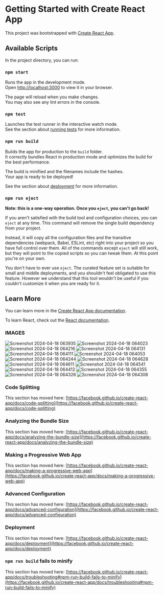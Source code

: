 # Getting Started with Create React App

This project was bootstrapped with [Create React App](https://github.com/facebook/create-react-app).

## Available Scripts

In the project directory, you can run:

### `npm start`

Runs the app in the development mode.\
Open [http://localhost:3000](http://localhost:3000) to view it in your browser.

The page will reload when you make changes.\
You may also see any lint errors in the console.

### `npm test`

Launches the test runner in the interactive watch mode.\
See the section about [running tests](https://facebook.github.io/create-react-app/docs/running-tests) for more information.

### `npm run build`

Builds the app for production to the `build` folder.\
It correctly bundles React in production mode and optimizes the build for the best performance.

The build is minified and the filenames include the hashes.\
Your app is ready to be deployed!

See the section about [deployment](https://facebook.github.io/create-react-app/docs/deployment) for more information.

### `npm run eject`

**Note: this is a one-way operation. Once you `eject`, you can't go back!**

If you aren't satisfied with the build tool and configuration choices, you can `eject` at any time. This command will remove the single build dependency from your project.

Instead, it will copy all the configuration files and the transitive dependencies (webpack, Babel, ESLint, etc) right into your project so you have full control over them. All of the commands except `eject` will still work, but they will point to the copied scripts so you can tweak them. At this point you're on your own.

You don't have to ever use `eject`. The curated feature set is suitable for small and middle deployments, and you shouldn't feel obligated to use this feature. However we understand that this tool wouldn't be useful if you couldn't customize it when you are ready for it.

## Learn More

You can learn more in the [Create React App documentation](https://facebook.github.io/create-react-app/docs/getting-started).

To learn React, check out the [React documentation](https://reactjs.org/).

### IMAGES 
![Screenshot 2024-04-18 063935](https://github.com/DHRUV-2902/CollabBro/assets/136738478/4d73d11d-a131-45b1-9906-fd4451098220)
![Screenshot 2024-04-18 064023](https://github.com/DHRUV-2902/CollabBro/assets/136738478/369b812a-7fce-4b66-b544-983b0ecc38dd)
![Screenshot 2024-04-18 064216](https://github.com/DHRUV-2902/CollabBro/assets/136738478/8ec3ea38-4dbb-4f99-be9a-c353b5ed2a62)
![Screenshot 2024-04-18 064131](https://github.com/DHRUV-2902/CollabBro/assets/136738478/49ad8dbf-f690-434d-a112-ca2e456cb65c)
![Screenshot 2024-04-18 064111](https://github.com/DHRUV-2902/CollabBro/assets/136738478/f69731b1-9d61-4f69-b1da-2c549591bb35)
![Screenshot 2024-04-18 064053](https://github.com/DHRUV-2902/CollabBro/assets/136738478/4e53a0bd-2dcf-4426-96a6-9b8c15df446e)
![Screenshot 2024-04-18 064244](https://github.com/DHRUV-2902/CollabBro/assets/136738478/23cdee06-ba70-49ae-b394-5a397d9b6086)
![Screenshot 2024-04-18 064628](https://github.com/DHRUV-2902/CollabBro/assets/136738478/a122a219-b1af-41e4-90b9-a24f70e7cbd3)
![Screenshot 2024-04-18 064611](https://github.com/DHRUV-2902/CollabBro/assets/136738478/92ed530d-ea34-4560-8e91-e6292bf273c4)
![Screenshot 2024-04-18 064541](https://github.com/DHRUV-2902/CollabBro/assets/136738478/af445ed0-8ba2-4154-9f20-bb981468bb0b)
![Screenshot 2024-04-18 064412](https://github.com/DHRUV-2902/CollabBro/assets/136738478/604be59d-ba8d-488f-8305-579395e2cbd6)
![Screenshot 2024-04-18 064355](https://github.com/DHRUV-2902/CollabBro/assets/136738478/be6a0e78-405f-4222-b95d-0d92f8c7464c)
![Screenshot 2024-04-18 064326](https://github.com/DHRUV-2902/CollabBro/assets/136738478/60482ead-c771-4dea-83b5-2f4c0311d9c1)
![Screenshot 2024-04-18 064308](https://github.com/DHRUV-2902/CollabBro/assets/136738478/f53e00ea-83d2-46d2-b922-17a04504a254)


### Code Splitting

This section has moved here: [https://facebook.github.io/create-react-app/docs/code-splitting](https://facebook.github.io/create-react-app/docs/code-splitting)

### Analyzing the Bundle Size

This section has moved here: [https://facebook.github.io/create-react-app/docs/analyzing-the-bundle-size](https://facebook.github.io/create-react-app/docs/analyzing-the-bundle-size)

### Making a Progressive Web App

This section has moved here: [https://facebook.github.io/create-react-app/docs/making-a-progressive-web-app](https://facebook.github.io/create-react-app/docs/making-a-progressive-web-app)

### Advanced Configuration

This section has moved here: [https://facebook.github.io/create-react-app/docs/advanced-configuration](https://facebook.github.io/create-react-app/docs/advanced-configuration)

### Deployment

This section has moved here: [https://facebook.github.io/create-react-app/docs/deployment](https://facebook.github.io/create-react-app/docs/deployment)

### `npm run build` fails to minify

This section has moved here: [https://facebook.github.io/create-react-app/docs/troubleshooting#npm-run-build-fails-to-minify](https://facebook.github.io/create-react-app/docs/troubleshooting#npm-run-build-fails-to-minify)
